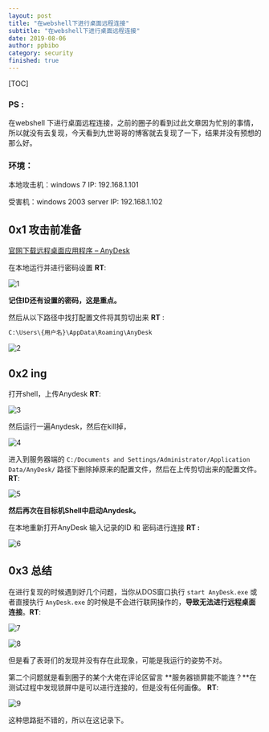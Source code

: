 ```yaml
---
layout: post
title: "在webshell下进行桌面远程连接"
subtitle: "在webshell下进行桌面远程连接"
date: 2019-08-06
author: ppbibo
category: security
finished: true
---
```

[TOC]

### PS : 

在webshell 下进行桌面远程连接，之前的圈子的看到过此文章因为忙别的事情，所以就没有去复现，今天看到九世哥哥的博客就去复现了一下，结果并没有预想的那么好。



### 环境：

本地攻击机：windows 7  IP: 192.168.1.101

受害机：windows 2003 server IP: 192.168.1.102



## 0x1 攻击前准备

[官网下载远程桌面应用程序 – AnyDesk](https://anydesk.com/zhs)

在本地运行并进行密码设置 **RT**:

![1](/static/img/anydesk1.png)

**记住ID还有设置的密码，这是重点。**

然后从以下路径中找打配置文件将其剪切出来 **RT** :

```bash
C:\Users\{用户名}\AppData\Roaming\AnyDesk
```

![2](/static/img/anydesk2.png)





## 0x2 ing

打开shell，上传Anydesk **RT**:

![3](/static/img/anydesk3.png)



然后运行一遍Anydesk，然后在kill掉，

![4](/Users/liuxueshuo/Desktop/4.png)



进入到服务器端的 `C:/Documents and Settings/Administrator/Application Data/AnyDesk/` 路径下删除掉原来的配置文件，然后在上传剪切出来的配置文件。**RT**:

![5](/static/img/anydesk5.png)

**然后再次在目标机Shell中启动Anydesk。**

在本地重新打开AnyDesk  输入记录的ID 和 密码进行连接 **RT :**

![6](/static/img/anydesk6.png)



## 0x3 总结

在进行复现的时候遇到好几个问题，当你从DOS窗口执行 `start AnyDesk.exe` 或者直接执行 `AnyDesk.exe` 的时候是不会进行联网操作的，**导致无法进行远程桌面连接**。**RT**:

![7](/static/img/anydesk7.png)

![8](/static/img/anydesk8.png)



但是看了表哥们的发现并没有存在此现象，可能是我运行的姿势不对。

第二个问题就是看到圈子的某个大佬在评论区留言 **服务器锁屏能不能连？**在测试过程中发现锁屏中是可以进行连接的，但是没有任何画像。 **RT**:

![9](/static/img/anydesk9.png)



这种思路挺不错的，所以在这记录下。